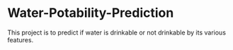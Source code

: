 # Water-Potability-Prediction
This project is to predict if water is drinkable or not drinkable by its various features.
